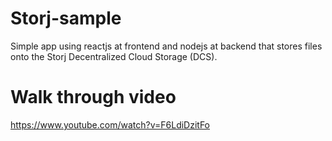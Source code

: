 # Storj-sample
Simple app using reactjs at frontend and nodejs at backend that stores files onto the Storj Decentralized Cloud Storage (DCS).

# Walk through video

https://www.youtube.com/watch?v=F6LdiDzitFo

